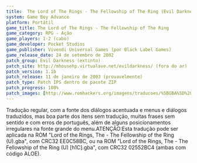 ```yaml
---
title:  The Lord of The Rings - The Fellowship of The Ring (Evil Darkness)
system: Game Boy Advance
platform: Portátil
game_title: The Lord of The Rings - The Fellowship of The Ring
game_category: RPG - Ação
game_players: 1-2 (cabo)
game_developer: Pocket Studios
game_publisher: Vivendi Universal Games (por Black Label Games)
game_release_date: 24 de setembro de 2002
patch_group: Evil Darkness (extinto)
patch_site: http://mhousehp.virtualave.net/evildarkness/ (fora do ar)
patch_version: 1.1b
patch_release: 11 de janeiro de 2003 (provavelmente)
patch_type: Patch IPS dentro de pacote ZIP
patch_progress: 100%
patch_images: [http://www.romhackers.org/imagens/traducoes/%5BGBA%5D%20The%20Lord%20of%20The%20Rings%20-%20The%20Fellowship%20of%20The%20Ring%20-%20Evil%20Darkness%20-%201.png,http://www.romhackers.org/imagens/traducoes/%5BGBA%5D%20The%20Lord%20of%20The%20Rings%20-%20The%20Fellowship%20of%20The%20Ring%20-%20Evil%20Darkness%20-%202.png,http://www.romhackers.org/imagens/traducoes/%5BGBA%5D%20The%20Lord%20of%20The%20Rings%20-%20The%20Fellowship%20of%20The%20Ring%20-%20Evil%20Darkness%20-%203.png]
---
```

Tradução regular, com a fonte dos diálogos acentuada e menus e diálogos traduzidos, mas boa parte dos itens sem tradução, muitas frases sem sentido e com erros de português, além de alguns posicionamentos irregulares na fonte grande do menu.ATENÇÃO:Esta tradução pode ser aplicada na ROM "Lord of the Rings, The - The Fellowship of the Ring (U).gba", com CRC32 EE0C58BC, ou na ROM "Lord of the Rings, The - The Fellowship of the Ring (U) [h1C].gba", com CRC32 02552BC4 (ambas com código ALOE).